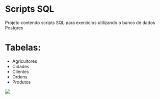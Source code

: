 # Scripts SQL

Projeto contendo scripts SQL para exercícios utilizando o banco de dados Postgres

# Tabelas:
- Agricultores
- Cidades
- Clientes
- Ordens
- Produtos

![](https://github.com/razevedocosta/scripts_sql/blob/master/assets/dre.png)
